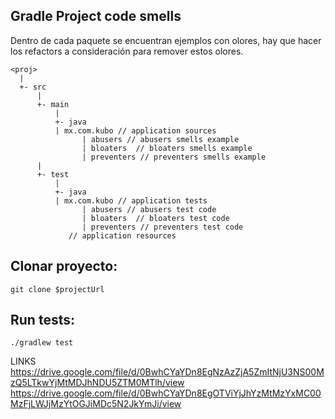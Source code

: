Gradle Project code smells
-----------------------
Dentro de cada paquete se encuentran ejemplos con olores, hay que hacer los refactors a consideración para remover estos olores.


    <proj>
      |
      +- src
          |
          +- main
              |
              +- java
              | mx.com.kubo // application sources
                    | abusers // abusers smells example
                    | bloaters  // bloaters smells example
                    | preventers // preventers smells example
          |
          +- test
              |
              +- java
              | mx.com.kubo // application tests
                    | abusers // abusers test code
                    | bloaters  // bloaters test code
                    | preventers // preventers test code
                 // application resources
                
Clonar proyecto:
-----------------
    git clone $projectUrl
    

Run tests:
----------------
    ./gradlew test


LINKS
https://drive.google.com/file/d/0BwhCYaYDn8EgNzAzZjA5ZmItNjU3NS00MzQ5LTkwYjMtMDJhNDU5ZTM0MTlh/view
https://drive.google.com/file/d/0BwhCYaYDn8EgOTViYjJhYzMtMzYxMC00MzFjLWJjMzYtOGJiMDc5N2JkYmJi/view
